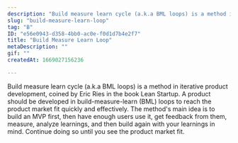 ```yaml
---
description: "Build measure learn cycle (a.k.a BML loops) is a method in iterative product development, coined by Eric Ries in the book Lean Startup. A product  should be developed in build-measure-learn (BML) loops to reach the product market fit quickly and effectively. The method's main idea is to build an MVP first, then have enough users use it, get feedback from them, measure, analyze learnings, and then build again with your learnings in mind. Continue doing so until you see the product market fit."
slug: "build-measure-learn-loop"
tag: "B"
ID: "e56e0943-d358-4bb0-ac0e-f0d1d7b4e2f7"
title: "Build Measure Learn Loop"
metaDescription: ""
gif: ""
createdAt: 1669027156236

---
```

Build measure learn cycle (a.k.a BML loops) is a method in iterative product development, coined by Eric Ries in the book Lean Startup. A product  should be developed in build-measure-learn (BML) loops to reach the product market fit quickly and effectively. The method's main idea is to build an MVP first, then have enough users use it, get feedback from them, measure, analyze learnings, and then build again with your learnings in mind. Continue doing so until you see the product market fit.